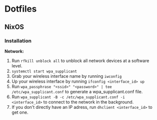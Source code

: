 # Dotfiles

## NixOS

### Installation

**Network:**
1. Run `rfkill unblock all` to unblock all network devices at a software level.
2. `systemctl start wpa_supplicant`
3. Grab your wireless interface name by running `iwconfig`
4. Up your wireless interface by running `ifconfig <interface_id> up`
5. Run `wpa_passphrase "<ssid>" "<password>" | tee /etc/wpa_supplicant.conf` to generate a wpa_supplicant.conf file.
6. Run `wpa_supplicant -B -c /etc/wpa_supplicant.conf -i <interface_id>` to connect to the network in the background.
7. If you don't directly have an IP adress, run `dhclient <interface_id>` to get one.